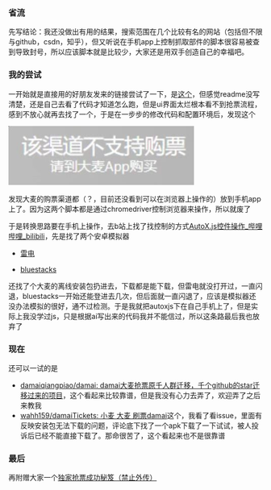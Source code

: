 ### 省流

先写结论：我还没做出有用的结果，搜索范围在几个比较有名的网站（包括但不限与github，csdn，知乎），但又听说在手机app上控制抓取部件的脚本很容易被查到导致封号，所以应该脚本就是比较少，大家还是用双手创造自己的幸福吧。

### 我的尝试

一开始就是直接用的好朋友发来的链接尝试了一下，是[这个](https://github.com/Guyungy/damaihelper)，但感觉readme没写清楚，还是自己去看了代码才知道怎么跑，但是ui界面太烂根本看不到抢票流程，感到不放心就再去找了一个，于是在一步步的修改代码和配置环境后，发现这个

![28f86a2bea9c4bddafffb1bd24195997](1.jpg)

发现大麦的购票渠道都（？，目前还没看到可以在浏览器上操作的）放到手机app上了。因为这两个脚本都是通过chromedriver控制浏览器来操作，所以就废了

于是转换思路要在手机上操作，去b站上找了找控制的方式[AutoX.js控件操作_哔哩哔哩_bilibili](https://www.bilibili.com/video/BV1Fk4y1P71S/?spm_id_from=333.1391.0.0&vd_source=a187a8fdc3366dd03f2cbd2b01c82c68)，先是找了两个安卓模拟器

- [雷电](https://www.ldmnq.com/)

- [bluestacks](https://www.bluestacks.cn/)

还找了个大麦的离线安装包扔进去，下载都是能下载，但雷电就没打开过，一直闪退，bluestacks一开始还能登进去几次，但后面就一直闪退了，应该是模拟器还没办法模拟的很好，通不过检测。于是我就把autoxjs下在自己手机上了，但是实际上我没学过js，只是根据ai写出来的代码我并不能信过，所以这条路最后我也放弃了

### 现在

还可以一试的是

- [damaiqiangpiao/damai: damai大麦抢票原千人群迁移，千个github的star迁移过来的项目](https://github.com/damaiqiangpiao/damai/tree/main)，这个看起来比较靠谱，但是我没有心力去弄了，欢迎弄了之后来教我
- [wahh159/damaiTickets: 小麦 大麦 刷票damai](https://github.com/wahh159/damaiTickets)这个，我看了看issue，里面有反映安装包无法下载的问题，评论底下找了一个apk下载了一下试试，被人投诉后已经不能直接下载了。那命很苦了，这个看起来也不是很靠谱

### 最后

再附赠大家一个[独家抢票成功秘笈（禁止外传）](https://github.com/flip123123/flip-/blob/master/docs/%E6%9D%82%E9%A1%B9/%EF%BC%88%E7%A6%81%E6%AD%A2%E5%A4%96%E4%BC%A0%EF%BC%89%E5%A4%A7%E9%BA%A6app%E6%8A%A2%E9%97%A8%E7%A5%A8%E7%A7%98%E7%B1%8D.pdf)